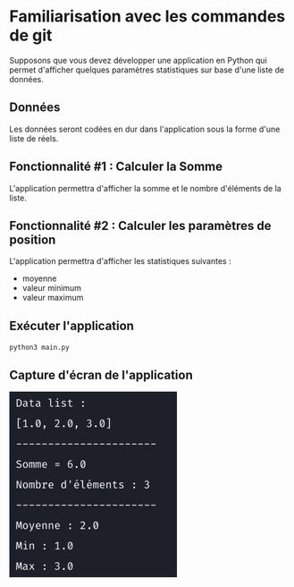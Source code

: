 # Familiarisation avec les commandes de git 

Supposons que vous devez développer une application en Python qui permet d'afficher quelques paramètres statistiques sur base d'une liste de données.

## Données
Les données seront codées en dur dans l'application sous la forme d'une liste de réels.

## Fonctionnalité #1 : Calculer la Somme
L'application permettra d'afficher la somme et le nombre d'éléments de la liste.

## Fonctionnalité #2 : Calculer les paramètres de position
L'application permettra d'afficher les statistiques suivantes :
* moyenne
* valeur minimum
* valeur maximum


## Exécuter l'application

```shell
python3 main.py
```

## Capture d'écran de l'application
![](Application_Statistique.png)

